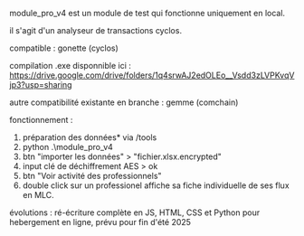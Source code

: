 module_pro_v4 est un module de test qui fonctionne uniquement en local.

il s'agit d'un analyseur de transactions cyclos.

compatible : gonette (cyclos)

compilation .exe disponnible ici : https://drive.google.com/drive/folders/1q4srwAJ2edOLEo__Vsdd3zLVPKvqVjp3?usp=sharing

autre compatibilité existante en branche : gemme (comchain)

fonctionnement : 

1) préparation des données* via /tools
2) python .\module_pro_v4
3) btn "importer les données" > "fichier.xlsx.encrypted"
4) input clé de déchiffrement AES > ok
5) btn "Voir activité des professionnels"
6) double click sur un professionel affiche sa fiche individuelle de ses flux en MLC.

évolutions : 
ré-écriture complète en JS, HTML, CSS et Python pour hebergement en ligne, prévu pour fin d'été 2025
